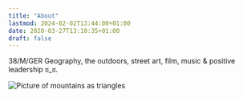 ```yaml
---
title: "About"
lastmod: 2024-02-02T13:44:00+01:00
date: 2020-03-27T13:10:35+01:00
draft: false
---
```


38/M/GER Geography, the outdoors, street art, film, music & positive leadership ಠ_ಠ.

![Picture of mountains as triangles](/img/ahjadann_portrait.jpeg "Ahjadann")
